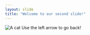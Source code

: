 ```yaml
---
layout: slide
title: "Welcome to our second slide!"
---
```

![A cat](https://filmdaily.co/wp-content/uploads/2020/05/cryingcat-08.jpg)
Use the left arrow to go back!
